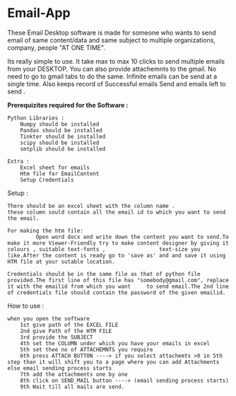 # Email-App

These Email Desktop software is made for someone who wants to send email  of same content/data and same subject  to multiple organizations, company, people  "AT ONE TIME".

Its really simple to use.
It take max to max 10 clicks to send multiple emails from your DESKTOP.
You can also provide attachemnts to the gmail.
No need to go to gmail tabs to do the same.
Infinite emails can be send at a single time.
Also keeps record of Successful emails Send  and emails left to send .

**Prerequizites required for the Software :**
	
	Python Libraries :
		Numpy should be installed
		Pandas should be installed
		Tinkter should be installed
		scipy should be installed
		smtplib should be installed

	Extra :
		Excel sheet for emails
		Htm file for EmailContent
		Setup Credentials	


Setup :

	There should be an excel sheet with the column name . 
	these column sould contain all the email id to which you want to send the email.

	For making the htm file:
	         Open word docx and write down the content you want to send.To make it more Viewer-Friendly try to make content designer by giving it colours , suitable text-fonts ,                 text-size you like.After the content is ready go to 'save as' and and save it using HTM file at your sutable location.

	Credentials should be in the same file as that of python file provided.The first line of this file has "somebody@gmail.com", replace it with the emailid from which you want     to send email.The 2nd line of credentials file should contain the password of the given emailid.


How to use :

	when you open the software 
		1st give path of the EXCEL FILE
		2nd give Path of the HTM FILE
		3rd provide the SUBJECT 
		4th set the COLUMN under which you have your emails in excel
		5th set thee no of ATTACHEMNTS you require
		6th press ATTACH BUTTON ----> if you select attachemts >0 in 5th step than it will shift you to a page where you can add Attachments else email sending process starts
		7th add the attachments one by one 
		8th click on SEND_MAIL button ----> (email sending process starts)
		9th Wait till all mails are send.

